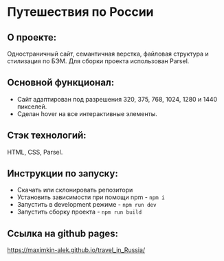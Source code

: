 # Путешествия по России

## О проекте:
Одностраничный сайт, семантичная верстка, файловая структура и стилизация по БЭМ. Для сборки проекта использован Parsel.

## Основной функционал:
- Сайт адаптирован под разрешения 320, 375, 768, 1024, 1280 и 1440 пикселей.
- Сделан hover на все интерактивные элементы.

## Стэк технологий:
HTML, CSS, Parsel.

## Инструкции по запуску:
- Скачать или склонировать репозитори
- Установить зависимости при помощи npm - `npm i`
- Запустить в development режиме - `npm run dev`
- Запустить сборку проекта - `npm run build`

## Ссылка на github pages:
https://maximkin-alek.github.io/travel_in_Russia/
